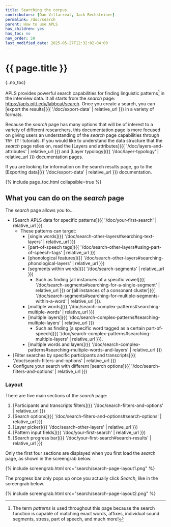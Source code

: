 ```yaml
---
title: Searching the corpus 
contributors: [Dan Villarreal, Jack Rechsteiner]
permalink: /doc/search
parent: How to use APLS
has_children: yes
has_toc: no
nav_order: 50
last_modified_date: 2025-05-27T12:32:02-04:00
---
```


# {{ page.title }}
{:.no_toc}

<!-- 
can generally use more screengrabs throughout (probably after the new UI is live)
also the deictic descriptions of certain features will have to be updated once the new UI is live
-->

APLS provides powerful search capabilities for finding linguistic patterns[^patterns] in the interview data.
It all starts from the _search_ page: <https://apls.pitt.edu/labbcat/search>.
Once you create a search, you can [export the results]({{ '/doc/export-data' | relative_url }}) in a variety of formats.

[^patterns]: The term _patterns_ is used throughout this page because the search function is capable of matching exact words, affixes, individual sound segments, stress, part of speech, and much more!

Because the _search_ page has many options that will be of interest to a variety of different researchers, this documentation page is more focused on giving users an understanding of the _search_ page capabilities through `TRY IT!` tutorials.
If you would like to understand the data structure that the _search_ page relies on, read the [Layers and attributes]({{ '/doc/layers-and-attributes' | relative_url }}) and [Layer typology]({{ '/doc/layer-typology' | relative_url }}) documentation pages.

If you are looking for information on the search results page, go to the [Exporting data]({{ '/doc/export-data' | relative_url }}) documentation.

{% include page_toc.html collapsible=true %}

## What you can do on the _search_ page

The _search_ page allows you to...
- [Search APLS data for specific patterns]({{ '/doc/your-first-search' | relative_url }}).
  - These patterns can target: 
    - [single words]({{ '/doc/search-other-layers#searching-text-layers' | relative_url }})
    - [part-of-speech tags]({{ '/doc/search-other-layers#using-part-of-speech-tags' | relative_url }})
    - [phonological features]({{ '/doc/search-other-layers#searching-phonological-layers' | relative_url }})
    - [segments within words]({{ '/doc/search-segments' | relative_url }})
      - Such as finding [all instances of a specific vowel]({{ '/doc/search-segments#searching-for-a-single-segment' | relative_url }}) or [all instances of a consonant cluster]({{ '/doc/search-segments#searching-for-multiple-segments-within-a-word' | relative_url }}).
    - [multiple words]({{ '/doc/search-complex-patterns#searching-multiple-words' | relative_url }})
    - [multiple layers]({{ '/doc/search-complex-patterns#searching-multiple-layers' | relative_url }})
      - Such as finding [a specific word tagged as a certain part-of-speech]({{ '/doc/search-complex-patterns#searching-multiple-layers' | relative_url }}).
    - [multiple words and layers]({{ '/doc/search-complex-patterns#searching-multiple-words-and-layers' | relative_url }})
- [Filter searches by specific participants and transcripts]({{ '/doc/search-filters-and-options' | relative_url }})
- Configure your search with different [search options]({{ '/doc/search-filters-and-options' | relative_url }})

<!-- 
I have two notes that I *think* are possible ideas for the search gallery that will go on this page?
1. searching orthography for matches of `.*ing` and part_of_speech for non-matches of `VBG`
2. searching orthography for matches of `.*a.*` and phonemes for non-matches of `.*[1@Q\$\{#].*`
these could also go on the "Searching complex patterns" page but that already has a lot of try-its
-->

### Layout

<!-- 
this is one section in particular that will need to be updated with the new search page UI
-->

There are five main sections of the _search_ page:
1. [Participants and transcripts filters]({{ '/doc/search-filters-and-options' | relative_url }})
1. [Search options]({{ '/doc/search-filters-and-options#search-options' | relative_url }})
1. [Layer picker]({{ '/doc/search-other-layers' | relative_url }})
1. [Pattern input fields]({{ '/doc/your-first-search' | relative_url }})
1. [Search progress bar]({{ '/doc/your-first-search#search-results' | relative_url }})

Only the first four sections are displayed when you first load the _search_ page, as shown in the screengrab below.

{% include screengrab.html src="search/search-page-layout1.png" %}

The progress bar only pops up once you actually click _Search_, like in the screengrab below.

{% include screengrab.html src="search/search-page-layout2.png" %}
